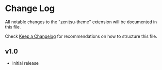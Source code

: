# Change Log

All notable changes to the "zenitsu-theme" extension will be documented in this file.

Check [Keep a Changelog](http://keepachangelog.com/) for recommendations on how to structure this file.

## v1.0

- Initial release
